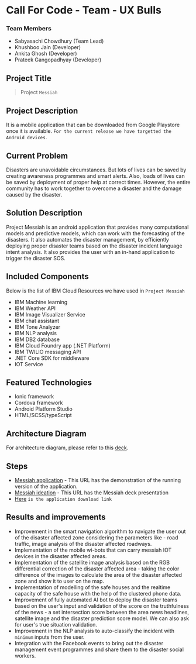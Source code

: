 # Call For Code - Team - UX Bulls

### Team Members
  - Sabyasachi Chowdhury (Team Lead)
  - Khushboo Jain (Developer)
  - Ankita Ghosh (Developer)
  - Prateek Gangopadhyay (Developer)

## Project Title
>Project `Messiah`

## Project Description
It is a mobile application that can be downloaded from Google Playstore once it is available. `For the current release we have targetted the Android devices`.

## Current Problem

Disasters are unavoidable circumstances. But lots of lives can be saved by creating awareness programmes and smart alerts. Also, loads of lives can be saved by deployment of proper help at correct times. However, the entire community has to work together to overcome a disaster and the damage caused by the disaster.

## Solution Description

Project Messiah is an android application that provides many computational models and predictive models, which can work with the forecasting of the disasters. It also automates the disaster management, by efficiently deploying proper disaster teams based on the disaster incident language intent analysis. It also provides the user with an in-hand application to trigger the disaster SOS. 

## Included Components
Below is the list of IBM Cloud Resources we have used in `Project Messiah`
  - IBM Machine learning
  - IBM Weather API
  - IBM Image Visualizer Service
  - IBM chat assistant
  - IBM Tone Analyzer
  - IBM NLP analysis
  - IBM DB2 database
  - IBM Cloud Foundry app (.NET Platform)
  - IBM TWILIO messaging API
  - .NET Core SDK for middleware
  - IOT Service

## Featured Technologies
  - Ionic framework
  - Cordova framework
  - Android Platform Studio
  - HTML/SCSS/typeScript

## Architecture Diagram

For architecture diagram, please refer to this [deck](https://github.com/khushboo-jain-kj/messiah/blob/master/CFC_Cognizant_UXBulls.pptx).

## Steps
  - [Messiah application](https://youtu.be/ZdzFI3-5mgc) - This URL has the demonstration of the running version of the application.
  - [Messiah ideation](https://youtu.be/rgXuS-Nds4s) - This URL has the Messiah deck presentation
  - [Here](https://github.com/khushboo-jain-kj/messiah/blob/master/messiah.apk) `is the application download link`

## Results and improvements
  - Improvement in the smart navigation algorithm to navigate the user out of the disaster affected zone considering the parameters like - road traffic, image analysis of the disaster affected roadways.
  - Implementation of the mobile wi-bots that can carry messiah IOT devices in the disaster affected areas.
  - Implementation of the satellite image analysis based on the RGB differential correction of the disaster affected area - taking the color difference of the images to calculate the area of the disaster affected zone and show it to user on the map.
  - Implementation of modelling of the safe houses and the realtime capacity of the safe house with the help of the clustered phone data.
  - Improvement of fully automated AI bot to deploy the disaster teams based on the user's input and validation of the score on the truthfulness of the news - a set intersection score between the area news headlines, satellite image and the disaster prediction score model. We can also ask for user's true situation validation.
  - Improvement in the NLP analysis to auto-classify the incident with `minimum` inputs from the user.
  - Integration with the Facebook events to bring out the disaster management event programmes and share them to the disaster social workers.
